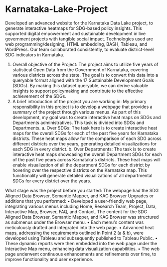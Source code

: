 # Karnataka-Lake-Project
Developed an advanced website for the Karnataka Data Lake project, to generate interactive heatmaps for SDG-based policy insights. 
This supported digital empowerment and sustainable development in live government projects with tangible social impact. Technologies used are web programming/designing, HTML embedding, BASH, Tableau, and WordPress. Our team collaborated consistently, to evaluate district-level SDG indicators in Karnataka.

1.	Overall objective of the Project:
The project aims to utilize five years of statistical Open Data from the Government of Karnataka, covering various districts across the state. The goal is to convert this data into a queryable format aligned with the 17 Sustainable Development Goals (SDGs). By making this dataset queryable, we can derive valuable insights to support policymaking and contribute to the effective achievement of the SDGs.
2.	A brief introduction of the project you are working in:
My primary responsibility in this project is to develop a webpage that provides a summary of the project through various menus. As part of this development, my goal was to create interactive heat maps on SDGs and Departments administratives. This task is divided into SDGs and Departments.
a.	Over SDGs:  The task here is to create interactive heat maps for the overall SDGs for each of the past five years for Karnataka districts. These heat maps allow for the comparison of each SDG across different districts over the years, generating detailed visualizations for each SDG in every district.
b.	Over Departments:  The task is to create interactive heat maps showcasing the overall Department SDGs for each of the past five years across Karnataka's districts. These heat maps will enable visualization of all the department SDGs for each district by hovering over the respective districts on the Karnataka map. This functionality will generate detailed visualizations of all departmental SDGs for every district over the years.

What stage was the project before you started:
The webpage had the SDG Aligned Data Browser, Semantic Mapper, and KAG Browser
Upgrades or additions that you performed:
•	Developed a user-friendly web page, integrating various menus including Home, Research Team, Project, Data, Interactive Map, Browser, FAQ, and Contact. The content for the SDG Aligned Data Browser, Semantic Mapper, and KAG Browser was structured as submenus under the Browser menu. 
•	Each menu's content was meticulously drafted and integrated into the web page.
•	Advanced heat maps, addressing the requirements outlined in Point 2 (a & b), were developed using Tableau and subsequently published to Tableau Public.
•	These dynamic reports were then embedded into the web page under the Interactive Map menu, enhancing data visualization capabilities.
•	The web page underwent continuous enhancements and refinements over time, to improve functionality and user experience.
